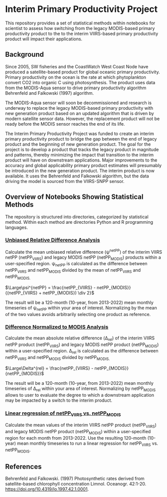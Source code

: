 # Interim Primary Productivity Project
This repository provides a set of statistical methods within notebooks for scientist to assess how switching from the legacy MODIS-based primary productivity product to the to the interim VIIRS-based primary productivity product will impact their applications. 
## Background
Since 2005, SW fisheries and the CoastWatch West Coast Node have produced a satellite-based product for global oceanic primary productivity. Primary productivity on the ocean is the rate at which phytoplankton convert CO2 into organic C using photosynthesis. The product uses data from the MODIS-Aqua sensor to drive primary productivity algorithm Behrenfeld and Falkowski  (1997) algorithm.

The MODIS-Aqua sensor will soon be decommissioned and research is underway to replace the legacy MODIS-based primary productivity with new generation product based on an updated algorithm that is driven by modern satellite sensor data. However, the replacement product will not be ready before the MODIS sensor reaches the end of its life. 

The Interim Primary Productivity Project was funded to create an interim primary productivity product to bridge the gap between the end of legacy product and the beginning of new generation product. The goal for the project is to develop a product that tracks the legacy product in magnitude and patterns, thereby minimizing the impact that transition to the interim product will have on downstream applications. Major improvements to the accuracy and global applicability primary product estimates will presumably be introduced in the new generation product. The interim product is now available. It uses the Behrenfeld and Falkowski algorithm, but the data driving the model is sourced from the VIIRS-SNPP sensor.  

## Overview of Notebooks Showing Statistical Methods 
The repository is structured into directories, categorized by statistical method. Within each method are directories Python and R programming languages.

### [Unbiased Relative Difference Analysis](unbiased_relative_difference)   
Calculate the mean unbiased relative difference (&psi;<sup>netPP</sup>) of the interim VIIRS netPP (netPP<sub>VIIRS</sub>) and legacy MODIS netPP (netPP<sub>MODIS</sub>) products within a user-specified region. &psi;<sub>netPP</sub> is calculated as the difference between netPP<sub>VIIRS</sub> and netPP<sub>MODIS</sub> divided by the mean of netPP<sub>VIIRS</sub> and netPP<sub>MODIS.  

$\Large\psi^{netPP} = \frac{netPP_{VIIRS} - netPP_{MODIS}}{(netPP_{VIIRS} + netPP_{MODIS}) \div 2}\$ 

The result will be a 120-month (10-year, from 2013-2022) mean monthly timeseries of &psi;<sub>netPP</sub> within your area of interest. Normalizing by the mean of the two values avoids arbitrarily selecting one product as reference. 

### [Difference Normalized to MODIS Analysis](difference_normalized_modis)   
Calculate the mean absolute relative difference (&Delta;<sub>rel</sub>) of the interim VIIRS netPP product (netPP<sub>VIIRS</sub>) and legacy MODIS netPP product (netPP<sub>MODIS</sub>) within a user-specified region. &Delta;<sub>rel</sub> is calculated as the difference between netPP<sub>VIIRS</sub> and netPP<sub>MODIS</sub> divided by netPP<sub>MODIS. 

$\Large\Delta^{rel} = \frac{netPP_{VIIRS} - netPP_{MODIS}}{netPP_{MODIS}}\$  

The result will be a 120-month (10-year, from 2013-2022) mean monthly timeseries of &Delta;<sub>rel</sub> within your area of interest. Normalizing by netPP<sub>MODIS</sub> allows to user to evaluate the degree to which a downstream application may be impacted by a switch to the interim product.

### [Linear regression of netPP<sub>VIIRS</sub> vs. netPP<sub>MODIS</sub>](linear_regression)  
Calculate the mean values of the interim VIIRS netPP product (netPP<sub>VIIRS</sub>) and legacy MODIS netPP product (netPP<sub>MODIS</sub>) within a user-specified region for each month from 2013-2022. Use the resulting 120-month (10-year) mean monthly timeseries to run a linear regression for netPP<sub>VIIRS</sub> vs. netPP<sub>MODIS</sub>.  

## References  
Behrenfeld and Falkowski. (1997) Photosynthetic rates derived from satellite-based chlorophyll concentration Limnol. Oceanogr. 42:1-20. https://doi.org/10.4319/lo.1997.42.1.0001.

